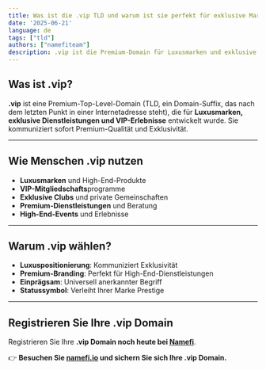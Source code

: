 ```yaml
---
title: Was ist die .vip TLD und warum ist sie perfekt für exklusive Marken?
date: '2025-06-21'
language: de
tags: ["tld"]
authors: ["namefiteam"]
description: .vip ist die Premium-Domain für Luxusmarken und exklusive Dienstleistungen. Perfekt für VIP-Mitgliedschaften und High-End-Unternehmen.
---
```



## **Was ist .vip?**

**.vip** ist eine Premium-Top-Level-Domain (TLD, ein Domain-Suffix, das nach dem letzten Punkt in einer Internetadresse steht), die für **Luxusmarken, exklusive Dienstleistungen und VIP-Erlebnisse** entwickelt wurde. Sie kommuniziert sofort Premium-Qualität und Exklusivität.

---

## **Wie Menschen .vip nutzen**

* **Luxusmarken** und High-End-Produkte
* **VIP-Mitgliedschafts**programme
* **Exklusive Clubs** und private Gemeinschaften
* **Premium-Dienstleistungen** und Beratung
* **High-End-Events** und Erlebnisse

---

## **Warum .vip wählen?**

* **Luxuspositionierung**: Kommuniziert Exklusivität
* **Premium-Branding**: Perfekt für High-End-Dienstleistungen
* **Einprägsam**: Universell anerkannter Begriff
* **Statussymbol**: Verleiht Ihrer Marke Prestige

---

## **Registrieren Sie Ihre .vip Domain**

Registrieren Sie Ihre **.vip Domain noch heute bei [Namefi](https://namefi.io)**.

👉 **Besuchen Sie [namefi.io](https://namefi.io) und sichern Sie sich Ihre .vip Domain.**